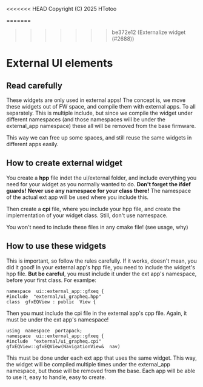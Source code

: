 
<<<<<<< HEAD
Copyright (C) 2025 HTotoo


=======
>>>>>>> be372e12 (Externalize widget (#2688))
# External UI elements

  
## Read carefully
  

These widgets are only used in external apps! 
The concept is, we move these widgets out of FW space, and compile them with external apps. To all separately. This is multiple include, but since we compile the widget under different namespaces (and those namespaces will be under the external_app namespace) these all will be removed from the base firmware.

This way we can free up some spaces, and still reuse the same widgets in different apps easily.

## How to create external widget

You create a **hpp** file indet the ui/external folder, and include everything you need for your widget as you normally wanted to do. 
**Don't forget the ifdef guards!** 
**Never use any namespace for your class there!** The namespace of the actual ext app will be used where you include this.

Then create a **cpi** file, where you include your hpp file, and create the implementation of your widget class. Still, don't use namespace.

You won't need to include these files in any cmake file! (see usage, why)

## How to use these widgets

This is important, so follow the rules carefully. If it works, doesn't mean, you did it good!
In your external app's hpp file, you need to include the widget's hpp file. 
**But be careful**, you must include it under the ext app's namespace, before your first class. For examlpe:

    namespace  ui::external_app::gfxeq {
    #include  "external/ui_grapheq.hpp"
    class  gfxEQView : public  View {
Then you must include the cpi file in the external app's cpp file. Again, it must be under the ext app's namespace!

    using  namespace  portapack;
    namespace  ui::external_app::gfxeq {
    #include  "external/ui_grapheq.cpi"
    gfxEQView::gfxEQView(NavigationView&  nav)

This must be done under each ext app that uses the same widget.
This way, the widget will be compiled multiple times under the external_app namespace, but those will be removed from the base. Each app will be able to use it, easy to handle, easy to create.